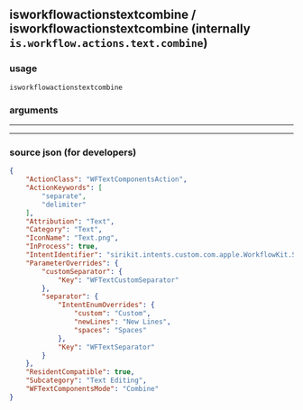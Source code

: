 
## isworkflowactionstextcombine / isworkflowactionstextcombine (internally `is.workflow.actions.text.combine`)



### usage
```
isworkflowactionstextcombine 
```

### arguments

---



---

### source json (for developers)

```json
{
	"ActionClass": "WFTextComponentsAction",
	"ActionKeywords": [
		"separate",
		"delimiter"
	],
	"Attribution": "Text",
	"Category": "Text",
	"IconName": "Text.png",
	"InProcess": true,
	"IntentIdentifier": "sirikit.intents.custom.com.apple.WorkflowKit.ShortcutsIntents.WFCombineTextIntent",
	"ParameterOverrides": {
		"customSeparator": {
			"Key": "WFTextCustomSeparator"
		},
		"separator": {
			"IntentEnumOverrides": {
				"custom": "Custom",
				"newLines": "New Lines",
				"spaces": "Spaces"
			},
			"Key": "WFTextSeparator"
		}
	},
	"ResidentCompatible": true,
	"Subcategory": "Text Editing",
	"WFTextComponentsMode": "Combine"
}
```
